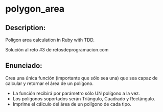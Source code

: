 # polygon_area

## Description:
Poligon area calculation in Ruby with TDD. 

Solución al reto #3 de retosdeprogramacion.com

## Enunciado:
Crea una única función (importante que sólo sea una) que sea capaz
de calcular y retornar el área de un polígono.
- La función recibirá por parámetro sólo UN polígono a la vez.
- Los polígonos soportados serán Triángulo, Cuadrado y Rectángulo.
- Imprime el cálculo del área de un polígono de cada tipo.
